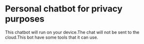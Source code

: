 # Personal chatbot for privacy purposes
This chatbot will run on your device.The chat will not be sent to the cloud.This bot have some tools that it can use.
